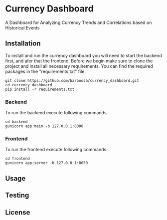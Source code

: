 # Currency Dashboard
A Dashboard for Analyzing Currency Trends and Correlations based on Historical Events

## Installation
To install and run the currency dashboard you will need to start the backend first, and afer that the frontend. Before we begin make sure to clone the project and install all necessary requirements. You can find the required packages in the "requirements.txt" file.
```
git clone https://github.com/barboosa/currency_dashboard.git
cd currency_dashboard
pip install -r requirements.txt
```
### Backend
To run the backend execute following commands.
```
cd backend 
gunicorn app:main -b 127.0.0.1:8000
```
### Frontend
To run the frontend execute following commands.
```
cd frontend 
gunicorn app:server -b 127.0.0.1:8050
```
## Usage


## Testing

## License